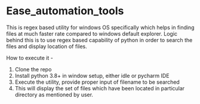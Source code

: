 # Ease_automation_tools

This is regex based utility for windows OS specifically which helps in finding files at much faster rate compared to windows default explorer.
Logic behind this is to use regex based capability of python in order to search the files and display location of files.

How to execute it -
1. Clone the repo
2. Install python 3.8+ in window setup, either idle or pycharm IDE
3. Execute the utility, provide proper input of filename to be searched
4. This will display the set of files which have been located in particular directory as mentioned by user.
